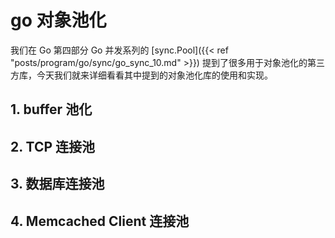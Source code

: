 # go 对象池化


我们在 Go 第四部分 Go 并发系列的 [sync.Pool]({{< ref "posts/program/go/sync/go_sync_10.md" >}}) 提到了很多用于对象池化的第三方库，今天我们就来详细看看其中提到的对象池化库的使用和实现。

## 1. buffer 池化


## 2. TCP 连接池

## 3. 数据库连接池

## 4. Memcached Client 连接池
